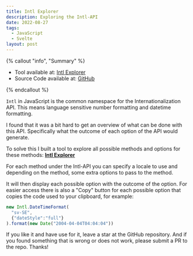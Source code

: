 ```yaml
---
title: Intl Explorer
description: Exploring the Intl-API
date: 2022-08-27
tags:
  - JavaScript
  - Svelte
layout: post
---
```


{% callout "info", "Summary" %}

- Tool available at: [Intl Explorer](https://jesperorb.github.io/intl-explorer/)
- Source Code available at: [GitHub](https://github.com/jesperorb/intl-explorer)

{% endcallout %}

`Intl` in JavaScript is the common namespace for the Internationalization API. This means language sensitive number formatting and datetime formatting.

I found that it was a bit hard to get an overview of what can be done with this API. Specifically what the outcome of each option of the API would generate.

To solve this I built a tool to explore all possible methods and options for these methods: **[Intl Explorer](https://jesperorb.github.io/intl-explorer/)**

For each method under the Intl-API you can specify a locale to use and depending on the method, some extra options to pass to the method.

It will then display each possible option with the outcome of the option. For easier access there is also a "Copy" button for each possible option that copies the code used to your clipboard, for example:

```js
new Intl.DateTimeFormat(
  "sv-SE",
  {"dateStyle":"full"}
).format(new Date("2004-04-04T04:04:04"))
```

If you like it and have use for it, leave a star at the GitHub repository. And if you found something that is wrong or does not work, please submit a PR to the repo. Thanks!
